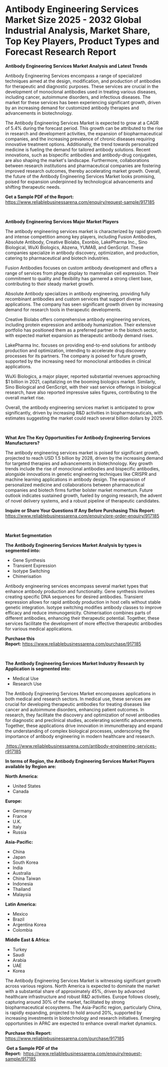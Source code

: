 <p><h1>Antibody Engineering Services Market Size 2025 - 2032 Global Industrial Analysis, Market Share, Top Key Players, Product Types and Forecast Research Report</h1></p><p><strong>Antibody Engineering Services Market Analysis and Latest Trends</strong></p>
<p><p>Antibody Engineering Services encompass a range of specialized techniques aimed at the design, modification, and production of antibodies for therapeutic and diagnostic purposes. These services are crucial in the development of monoclonal antibodies used in treating various diseases, including cancer, autoimmune disorders, and infectious diseases. The market for these services has been experiencing significant growth, driven by an increasing demand for customized antibody therapies and advancements in biotechnology.</p><p>The Antibody Engineering Services Market is expected to grow at a CAGR of 5.4% during the forecast period. This growth can be attributed to the rise in research and development activities, the expansion of biopharmaceutical companies, and the increasing prevalence of chronic diseases requiring innovative treatment options. Additionally, the trend towards personalized medicine is fueling the demand for tailored antibody solutions. Recent innovations, such as bispecific antibodies and antibody-drug conjugates, are also shaping the market's landscape. Furthermore, collaborations between research institutions and pharmaceutical companies are fostering improved research outcomes, thereby accelerating market growth. Overall, the future of the Antibody Engineering Services Market looks promising, poised for expansion underpinned by technological advancements and shifting therapeutic needs.</p></p>
<p><strong>Get a Sample PDF of the Report:&nbsp;</strong> <a href="https://www.reliablebusinessarena.com/enquiry/request-sample/917185?utm_campaign=2720&utm_medium=2&utm_source=Github&utm_content=ia&utm_term=17042025&utm_id=antibody-engineering-services">https://www.reliablebusinessarena.com/enquiry/request-sample/917185</a></p>
<p>&nbsp;</p>
<p><strong>Antibody Engineering Services Major Market Players</strong></p>
<p><p>The antibody engineering services market is characterized by rapid growth and intense competition among key players, including Fusion Antibodies, Absolute Antibody, Creative Biolabs, Exonbio, LakePharma Inc., Sino Biological, WuXi Biologics, Abzena, YUMAB, and GenScript. These companies specialize in antibody discovery, optimization, and production, catering to pharmaceutical and biotech industries.</p><p>Fusion Antibodies focuses on custom antibody development and offers a range of services from phage display to mammalian cell expression. Their commitment to quality and flexibility has garnered a strong client base, contributing to their steady market growth.</p><p>Absolute Antibody specializes in antibody engineering, providing fully recombinant antibodies and custom services that support diverse applications. The company has seen significant growth driven by increasing demand for research tools in therapeutic developments.</p><p>Creative Biolabs offers comprehensive antibody engineering services, including protein expression and antibody humanization. Their extensive portfolio has positioned them as a preferred partner in the biotech sector, with expected market expansion as therapeutic antibody demand rises.</p><p>LakePharma Inc. focuses on providing end-to-end solutions for antibody production and optimization, intending to accelerate drug discovery processes for its partners. The company is poised for future growth, supported by the increasing need for monoclonal antibodies in clinical applications.</p><p>WuXi Biologics, a major player, reported substantial revenues approaching $1 billion in 2021, capitalizing on the booming biologics market. Similarly, Sino Biological and GenScript, with their vast service offerings in biological research, have also reported impressive sales figures, contributing to the overall market rise.</p><p>Overall, the antibody engineering services market is anticipated to grow significantly, driven by increasing R&D activities in biopharmaceuticals, with estimates suggesting the market could reach several billion dollars by 2025.</p></p>
<p>&nbsp;</p>
<p><strong>What Are The Key Opportunities For Antibody Engineering Services Manufacturers?</strong></p>
<p><p>The antibody engineering services market is poised for significant growth, projected to reach USD 1.5 billion by 2028, driven by the increasing demand for targeted therapies and advancements in biotechnology. Key growth trends include the rise of monoclonal antibodies and bispecific antibodies, alongside innovations in genetic engineering techniques like CRISPR and machine learning applications in antibody design. The expansion of personalized medicine and collaborations between pharmaceutical companies and biotech firms further bolster market momentum. Future outlook indicates sustained growth, fueled by ongoing research, the advent of novel delivery systems, and a robust pipeline of therapeutic candidates.</p></p>
<p><strong>Inquire or Share Your Questions If Any Before Purchasing This Report:</strong> <a href="https://www.reliablebusinessarena.com/enquiry/pre-order-enquiry/917185?utm_campaign=2720&utm_medium=2&utm_source=Github&utm_content=ia&utm_term=17042025&utm_id=antibody-engineering-services">https://www.reliablebusinessarena.com/enquiry/pre-order-enquiry/917185</a></p>
<p>&nbsp;</p>
<p><strong>Market Segmentation</strong></p>
<p><strong>The Antibody Engineering Services Market Analysis by types is segmented into:</strong></p>
<p><ul><li>Gene Synthesis</li><li>Transient Expression</li><li>Isotype Switching</li><li>Chimerisation</li></ul></p>
<p><p>Antibody engineering services encompass several market types that enhance antibody production and functionality. Gene synthesis involves creating specific DNA sequences for desired antibodies. Transient expression allows for rapid antibody production in host cells without stable genetic integration. Isotype switching modifies antibody classes to improve efficacy and reduce immunogenicity. Chimerisation combines parts of different antibodies, enhancing their therapeutic potential. Together, these services facilitate the development of more effective therapeutic antibodies for various medical applications.</p></p>
<p><strong>Purchase this Report:&nbsp;</strong><a href="https://www.reliablebusinessarena.com/purchase/917185?utm_campaign=2720&utm_medium=2&utm_source=Github&utm_content=ia&utm_term=17042025&utm_id=antibody-engineering-services">https://www.reliablebusinessarena.com/purchase/917185</a></p>
<p>&nbsp;</p>
<p><strong>The Antibody Engineering Services Market Industry Research by Application is segmented into:</strong></p>
<p><ul><li>Medical Use</li><li>Research Use</li></ul></p>
<p><p>The Antibody Engineering Services Market encompasses applications in both medical and research sectors. In medical use, these services are crucial for developing therapeutic antibodies for treating diseases like cancer and autoimmune disorders, enhancing patient outcomes. In research, they facilitate the discovery and optimization of novel antibodies for diagnostic and preclinical studies, accelerating scientific advancements. Together, these applications drive innovation in immunotherapy and expand the understanding of complex biological processes, underscoring the importance of antibody engineering in modern healthcare and research.</p></p>
<p><a href="https://www.reliablebusinessarena.com/antibody-engineering-services-r917185?utm_campaign=2720&utm_medium=2&utm_source=Github&utm_content=ia&utm_term=17042025&utm_id=antibody-engineering-services">&nbsp;https://www.reliablebusinessarena.com/antibody-engineering-services-r917185</a></p>
<p><strong>In terms of Region, the Antibody Engineering Services Market Players available by Region are:</strong></p>
<p>
    <p> <strong> North America: </strong>
        <ul>
            <li>United States</li>
            <li>Canada</li>
        </ul>
        </p> 
    <p> <strong> Europe: </strong>
        <ul>
            <li>Germany</li>
            <li>France</li>
            <li>U.K.</li>
            <li>Italy</li>
            <li>Russia</li>
        </ul>
        </p> 
    <p> <strong> Asia-Pacific: </strong>
        <ul>
            <li>China</li>
            <li>Japan</li>
            <li>South Korea</li>
            <li>India</li>
            <li>Australia</li>
            <li>China Taiwan</li>
            <li>Indonesia</li>
            <li>Thailand</li>
            <li>Malaysia</li>
        </ul>
        </p> 
    <p> <strong> Latin America: </strong>
        <ul>
            <li>Mexico</li>
            <li>Brazil</li>
            <li>Argentina Korea</li>
            <li>Colombia</li>
        </ul>
        </p> 
    <p> <strong> Middle East & Africa: </strong>
        <ul>
            <li>Turkey</li>
            <li>Saudi</li>
            <li>Arabia</li>
            <li>UAE</li>
            <li>Korea</li>
        </ul>
    </p>
    </p>
<p><p>The Antibody Engineering Services Market is witnessing significant growth across various regions. North America is expected to dominate the market with a substantial share of approximately 45%, driven by advanced healthcare infrastructure and robust R&D activities. Europe follows closely, capturing around 30% of the market, facilitated by strong biopharmaceutical ecosystems. The Asia-Pacific region, particularly China, is rapidly expanding, projected to hold around 20%, supported by increasing investments in biotechnology and research initiatives. Emerging opportunities in APAC are expected to enhance overall market dynamics.</p></p>
<p><strong>Purchase this Report: </strong><a href="https://www.reliablebusinessarena.com/purchase/917185?utm_campaign=2720&utm_medium=2&utm_source=Github&utm_content=ia&utm_term=17042025&utm_id=antibody-engineering-services">https://www.reliablebusinessarena.com/purchase/917185</a></p>
<p>&nbsp;<strong>Get a Sample PDF of the Report:&nbsp;&nbsp;</strong><a href="https://www.reliablebusinessarena.com/enquiry/request-sample/917185?utm_campaign=2720&utm_medium=2&utm_source=Github&utm_content=ia&utm_term=17042025&utm_id=antibody-engineering-services">https://www.reliablebusinessarena.com/enquiry/request-sample/917185</a></p>
<p><strong></strong></p>
<p><p></p><p></p><p></p></p>